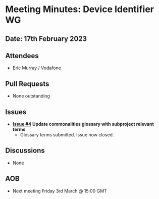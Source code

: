 # Meeting Minutes: Device Identifier WG
## Date: 17th February 2023
## Attendees
- Eric Murray / Vodafone
## Pull Requests
- None outstanding
## Issues
- **[Issue #4](https://github.com/camaraproject/DeviceIdentifier/issues/4) Update commonalities glossary with subproject relevant terms**
  - Glossary terms submitted. Issue now closed.
## Discussions
- None
## AOB
- Next meeting Friday 3rd March @ 15:00 GMT
